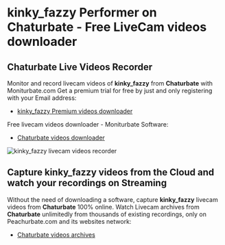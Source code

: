 # kinky_fazzy Performer on Chaturbate - Free LiveCam videos downloader

## Chaturbate Live Videos Recorder

Monitor and record livecam videos of **kinky_fazzy** from **Chaturbate** with Moniturbate.com
Get a premium trial for free by just and only registering with your Email address:
* [kinky_fazzy Premium videos downloader](https://moniturbate.com/request-demo-licence-key.html)

Free livecam videos downloader - Moniturbate Software:
* [Chaturbate videos downloader](https://moniturbate.com/moniturbate-download-software.html)

![kinky_fazzy livecam videos recorder](https://peachurnet.com/templates/moniturbate-software.png)


## Capture kinky_fazzy videos from the Cloud and watch your recordings on Streaming

Without the need of downloading a software, capture **kinky_fazzy** livecam videos from **Chaturbate** 100% online.
Watch Livecam archives from **Chaturbate** unlimitedly from thousands of existing recordings, only on Peachurbate.com and its websites network:
* [Chaturbate videos archives](https://peachurnet.com/)